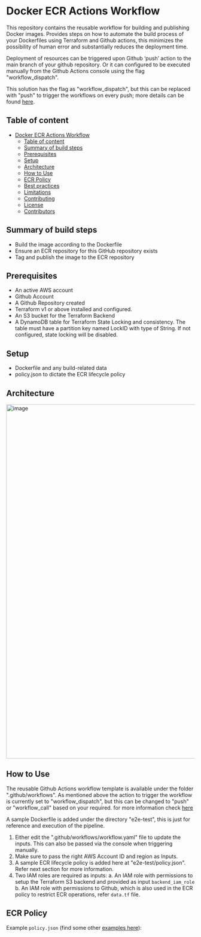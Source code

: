 # Docker ECR Actions Workflow

This repository contains the reusable workflow for building and publishing Docker images.
Provides steps on how to automate the build process of your Dockerfiles using Terraform and Github actions, this minimizes the possibility of human error and substantially reduces the deployment time.

Deployment of resources can be triggered upon Github ‘push’ action to the main branch of your github repository.
Or it can configured to be executed manually from the Github Actions console using the flag "workflow_dispatch".

This solution has the flag as "workflow_dispatch", but this can be replaced with "push" to trigger the workflows on every push; more details can be found [here](https://docs.github.com/en/actions/using-workflows/triggering-a-workflow).

## Table of content
- [Docker ECR Actions Workflow](#docker-ecr-actions-workflow)
  - [Table of content](#table-of-content)
  - [Summary of build steps](#summary-of-build-steps)
  - [Prerequisites](#prerequisites)
  - [Setup](#setup)
  - [Architecture](#architecture)
  - [How to Use](#how-to-use)
  - [ECR Policy](#ecr-policy)
  - [Best practices](#best-practices)
  - [Limitations](#limitations)
  - [Contributing](#contributing)
  - [License](#license)
  - [Contributors](#contributors)

## Summary of build steps

- Build the image according to the Dockerfile
- Ensure an ECR repository for this GitHub repository exists
- Tag and publish the image to the ECR repository

## Prerequisites
- An active AWS account
- Github Account
- A Github Repository created
- Terraform v1 or above installed and configured.
- An S3 bucket for the Terraform Backend
- A DynamoDB table for Terraform State Locking and consistency. The table must have a partition key named LockID with type of String. If not configured, state locking will be disabled.

## Setup
- Dockerfile and any build-related data
- policy.json to dictate the ECR lifecycle policy

## Architecture
<img width="947" alt="image" src="images/Architecture.png">

## How to Use
The reusable Github Actions workflow template is available under the folder ".github/workflows". As mentioned above the action to trigger the workflow is currently set to "workflow_dispatch", but this can be changed to "push" or "workflow_call" based on your required. for more information check [here](https://docs.github.com/en/actions/using-workflows/triggering-a-workflow)

A sample Dockerfile is added under the directory "e2e-test", this is just for reference and execution of the pipeline.

1. Either edit the ".github/workflows/workflow.yaml" file to update the inputs. This can also be passed via the console when triggering manually.
2. Make sure to pass the right AWS Account ID and region as Inputs.
3. A sample ECR lifecycle policy is added here at "e2e-test/policy.json". Refer next section for more information.
4. Two IAM roles are required as inputs:
  a. An IAM role with permissions to setup the Terraform S3 backend and provided as input `backend_iam_role`
  b. An IAM role with permissions to Github, which is also used in the ECR policy to restrict ECR operations, refer `data.tf` file.

## ECR Policy
Example `policy.json` (find some other [examples here](https://docs.aws.amazon.com/AmazonECR/latest/userguide/lifecycle_policy_examples.html)):
